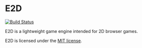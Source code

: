 # E2D

[![Build Status](https://travis-ci.org/jackdalton/e2d.svg?branch=master)](https://travis-ci.org/jackdalton/e2d)

E2D is a lightweight game engine intended for 2D browser games.

E2D is licensed under the [MIT license](https://github.com/jackdalton/e2d/blob/master/LICENSE).
